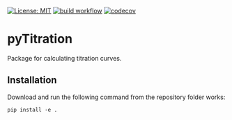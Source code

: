 [![License: MIT](https://img.shields.io/badge/License-MIT-blue.svg)](https://opensource.org/licenses/MIT)
[![build workflow](https://github.com/AlexanderSouthan/pyTitration/actions/workflows/main.yml/badge.svg)](https://github.com/AlexanderSouthan/pyTitration/actions/workflows/main.yml)
[![codecov](https://codecov.io/gh/AlexanderSouthan/pyTitration/branch/master/graph/badge.svg?token=7GN1K2MVJ3)](https://codecov.io/gh/AlexanderSouthan/pyTitration)

# pyTitration
Package for calculating titration curves. 

## Installation
Download and run the following command from the repository folder works:
```
pip install -e .
```
